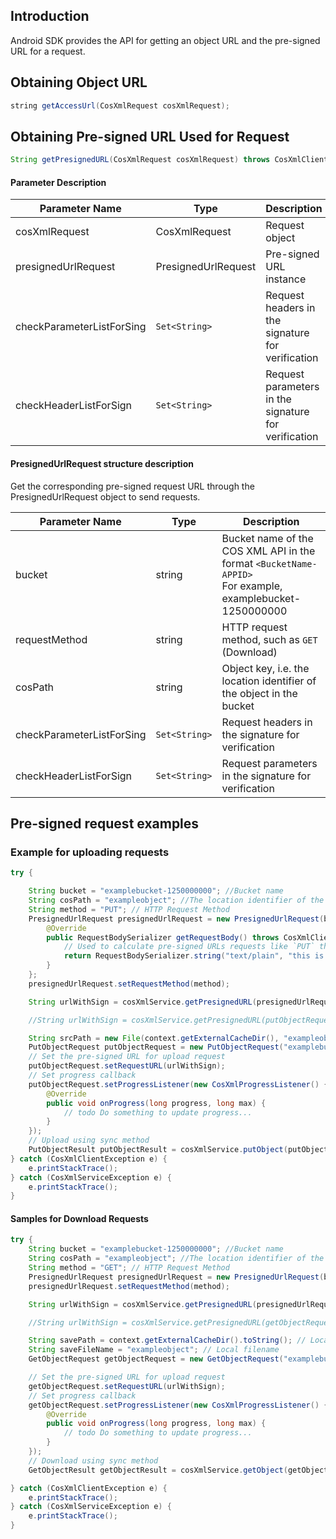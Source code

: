 ## Introduction
Android SDK provides the API for getting an object URL and the pre-signed URL for a request. 

## Obtaining Object URL
```java
string getAccessUrl(CosXmlRequest cosXmlRequest);
```

## Obtaining Pre-signed URL Used for Request 

```java
String getPresignedURL(CosXmlRequest cosXmlRequest) throws CosXmlClientException;
```

#### Parameter Description

| Parameter Name | Type | Description |
|-----|-----|----|
|cosXmlRequest|CosXmlRequest| Request object|
|presignedUrlRequest |PresignedUrlRequest |Pre-signed URL instance|
|checkParameterListForSing |`Set<String>`|Request headers in the signature for verification |
|checkHeaderListForSign  |`Set<String>`|Request parameters in the signature for verification|

#### PresignedUrlRequest structure description

Get the corresponding pre-signed request URL through the PresignedUrlRequest object to send requests.

| Parameter Name | Type | Description |
|-----|-----|----|
|bucket|string| Bucket name of the COS XML API in the format `<BucketName-APPID>`<br>For example, examplebucket-1250000000 |
|requestMethod|string|HTTP request method, such as `GET` (Download)|
|cosPath |string|Object key, i.e. the location identifier of the object in the bucket|
|checkParameterListForSing |`Set<String>`|Request headers in the signature for verification |
|checkHeaderListForSign  |`Set<String>`|Request parameters in the signature for verification|

## Pre-signed request examples

### Example for uploading requests

[//]: # (.cssg-snippet-get-presign-upload-url)
```java
try {

    String bucket = "examplebucket-1250000000"; //Bucket name
    String cosPath = "exampleobject"; //The location identifier of the object in the bucket. For example, cosPath = "text.txt";
    String method = "PUT"; // HTTP Request Method
    PresignedUrlRequest presignedUrlRequest = new PresignedUrlRequest(bucket, cosPath) {
        @Override
        public RequestBodySerializer getRequestBody() throws CosXmlClientException {
            // Used to calculate pre-signed URLs requests like `PUT` that requires a request body
            return RequestBodySerializer.string("text/plain", "this is test");
        }
    };
    presignedUrlRequest.setRequestMethod(method);

    String urlWithSign = cosXmlService.getPresignedURL(presignedUrlRequest); // Upload pre-signed URL (Calculates the signed URL with the permanent key method)) 

    //String urlWithSign = cosXmlService.getPresignedURL(putObjectRequest)； //Directly uses PutObjectRequest

    String srcPath = new File(context.getExternalCacheDir(), "exampleobject").toString();
    PutObjectRequest putObjectRequest = new PutObjectRequest("examplebucket-1250000000", "exampleobject", srcPath);
    // Set the pre-signed URL for upload request
    putObjectRequest.setRequestURL(urlWithSign);
    // Set progress callback
    putObjectRequest.setProgressListener(new CosXmlProgressListener() {
        @Override
        public void onProgress(long progress, long max) {
            // todo Do something to update progress...
        }
    });
    // Upload using sync method
    PutObjectResult putObjectResult = cosXmlService.putObject(putObjectRequest);
} catch (CosXmlClientException e) {
    e.printStackTrace();
} catch (CosXmlServiceException e) {
    e.printStackTrace();
}
```

#### Samples for Download Requests

[//]: # (.cssg-snippet-get-presign-download-url)
```java
try {
    String bucket = "examplebucket-1250000000"; //Bucket name
    String cosPath = "exampleobject"; //The location identifier of the object in the bucket. For example, cosPath = "text.txt";
    String method = "GET"; // HTTP Request Method
    PresignedUrlRequest presignedUrlRequest = new PresignedUrlRequest(bucket, cosPath);
    presignedUrlRequest.setRequestMethod(method);

    String urlWithSign = cosXmlService.getPresignedURL(presignedUrlRequest); // Upload pre-signed URL (Calculates the signed URL with the permanent key method)) 

    //String urlWithSign = cosXmlService.getPresignedURL(getObjectRequest)； // Directly uses GetObjectRequest

    String savePath = context.getExternalCacheDir().toString(); // Local path
    String saveFileName = "exampleobject"; // Local filename
    GetObjectRequest getObjectRequest = new GetObjectRequest("examplebucket-1250000000", "exampleobject", savePath, saveFileName);

    // Set the pre-signed URL for upload request
    getObjectRequest.setRequestURL(urlWithSign);
    // Set progress callback
    getObjectRequest.setProgressListener(new CosXmlProgressListener() {
        @Override
        public void onProgress(long progress, long max) {
            // todo Do something to update progress...
        }
    });
    // Download using sync method
    GetObjectResult getObjectResult = cosXmlService.getObject(getObjectRequest);

} catch (CosXmlClientException e) {
    e.printStackTrace();
} catch (CosXmlServiceException e) {
    e.printStackTrace();
}
```
